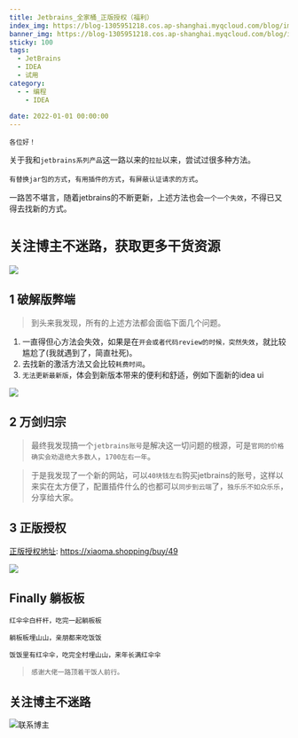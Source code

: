 ```yaml
---
title: Jetbrains_全家桶_正版授权（福利）
index_img: https://blog-1305951218.cos.ap-shanghai.myqcloud.com/blog/image/articleBg/1(122).jpg
banner_img: https://blog-1305951218.cos.ap-shanghai.myqcloud.com/blog/image/articleBg/1(122).jpg
sticky: 100
tags:
  - JetBrains
  - IDEA
  - 试用
category:
  - - 编程
    - IDEA
 
date: 2022-01-01 00:00:00
---
```


`各位好！`

关于我和`jetbrains系列产品`这一路以来的`拉扯`以来，尝试过很多种方法。

`有替换jar包的方式`，`有用插件的方式`，`有屏蔽认证请求的方式`。

一路苦不堪言，随着jetbrains的不断更新，上述方法也会`一个一个失效`，不得已又得去找新的方式。

<!-- more -->

# `关注博主不迷路，获取更多干货资源`

![](https://github-edu-student-id-card-basic-1305951218.cos.ap-shanghai.myqcloud.com/shouhou.jpg)


## 1 破解版弊端

> 到头来我发现，所有的上述方法都会面临下面几个问题。

1. 一直得但心方法会失效，如果是在`开会或者代码review的时候，突然失效`，就比较尴尬了(我就遇到了，简直社死)。
2. 去找新的激活方法又会比较`耗费时间`。
3. `无法更新最新版`，体会到新版本带来的便利和舒适，例如下面新的idea ui

![](https://blog-1305951218.cos.ap-shanghai.myqcloud.com/blog/image/articleContent/Jetbrains_全家桶_正版授权/2.png)

## 2 万剑归宗

> 最终我发现搞一个`jetbrains账号`是解决这一切问题的根源，可是`官网的价格确实会劝退绝大多数人`，`1700左右一年`。
 
> 于是我发现了一个新的网站，可以`40块钱左右`购买jetbrains的账号，这样以来实在太方便了，配置插件什么的也都可以`同步到云端`了，`独乐乐不如众乐乐`，分享给大家。

## 3 正版授权

[正版授权地址](https://xiaoma.shopping/buy/49): https://xiaoma.shopping/buy/49

![](https://blog-1305951218.cos.ap-shanghai.myqcloud.com/blog/image/articleContent/Jetbrains_全家桶_正版授权/1.png)

## Finally 躺板板

`红伞伞白杆杆，吃完一起躺板板`

`躺板板埋山山，亲朋都来吃饭饭`

`饭饭里有红伞伞，吃完全村埋山山，来年长满红伞伞`

> `感谢大佬一路顶着干饭人前行。`

## 关注博主不迷路
![联系博主](https://github-edu-student-id-card-basic-1305951218.cos.ap-shanghai.myqcloud.com/shouhou.jpg)